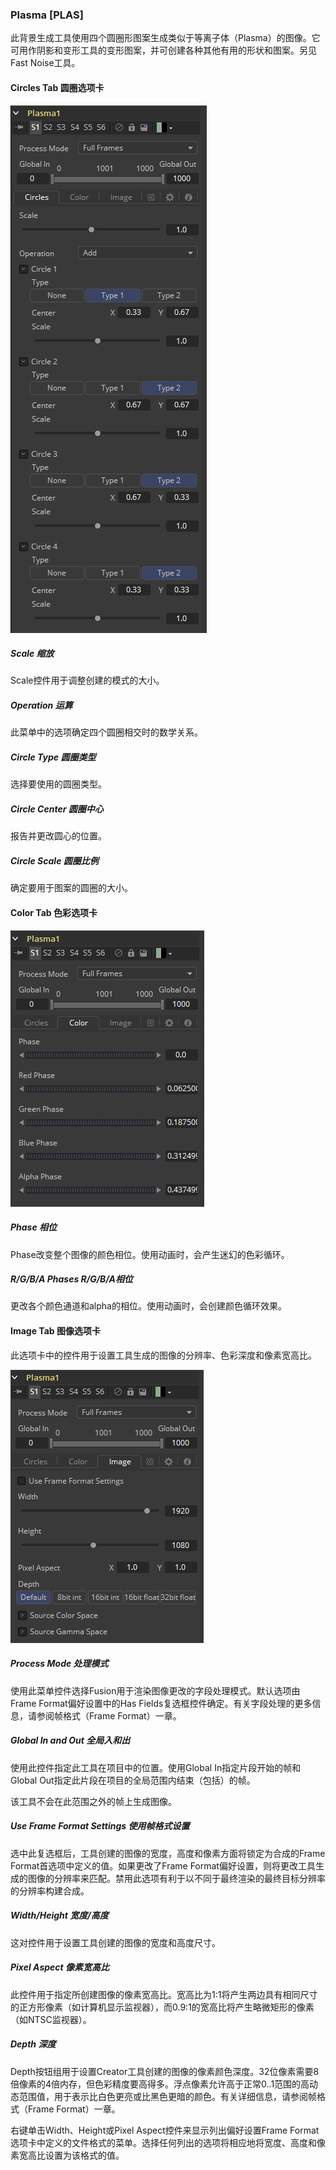 ### Plasma [PLAS]

此背景生成工具使用四个圆圈形图案生成类似于等离子体（Plasma）的图像。它可用作阴影和变形工具的变形图案，并可创建各种其他有用的形状和图案。另见Fast Noise工具。

#### Circles Tab 圆圈选项卡

![PLAS_CirclesTab](images/PLAS_CirclesTab.png)

##### Scale 缩放

Scale控件用于调整创建的模式的大小。

##### Operation 运算

此菜单中的选项确定四个圆圈相交时的数学关系。

##### Circle Type 圆圈类型

选择要使用的圆圈类型。

##### Circle Center 圆圈中心

报告并更改圆心的位置。

##### Circle Scale 圆圈比例

确定要用于图案的圆圈的大小。

#### Color Tab 色彩选项卡

![PLAS_ColorTab](images/PLAS_ColorTab.png)

##### Phase 相位

Phase改变整个图像的颜色相位。使用动画时，会产生迷幻的色彩循环。

##### R/G/B/A Phases R/G/B/A相位

更改各个颜色通道和alpha的相位。使用动画时，会创建颜色循环效果。

#### Image Tab 图像选项卡

此选项卡中的控件用于设置工具生成的图像的分辨率、色彩深度和像素宽高比。

![PLAS_ImageTab](images/PLAS_ImageTab.png)

##### Process Mode 处理模式

使用此菜单控件选择Fusion用于渲染图像更改的字段处理模式。默认选项由Frame Format偏好设置中的Has Fields复选框控件确定。有关字段处理的更多信息，请参阅帧格式（Frame Format）一章。

##### Global In and Out 全局入和出

使用此控件指定此工具在项目中的位置。使用Global In指定片段开始的帧和Global Out指定此片段在项目的全局范围内结束（包括）的帧。

该工具不会在此范围之外的帧上生成图像。

##### Use Frame Format Settings 使用帧格式设置

选中此复选框后，工具创建的图像的宽度，高度和像素方面将锁定为合成的Frame Format首选项中定义的值。如果更改了Frame Format偏好设置，则将更改工具生成的图像的分辨率来匹配。禁用此选项有利于以不同于最终渲染的最终目标分辨率的分辨率构建合成。

##### Width/Height 宽度/高度

这对控件用于设置工具创建的图像的宽度和高度尺寸。

##### Pixel Aspect 像素宽高比

此控件用于指定所创建图像的像素宽高比。宽高比为1:1将产生两边具有相同尺寸的正方形像素（如计算机显示监视器），而0.9:1的宽高比将产生略微矩形的像素（如NTSC监视器）。

##### Depth 深度

Depth按钮组用于设置Creator工具创建的图像的像素颜色深度。32位像素需要8倍像素的4倍内存，但色彩精度要高得多。浮点像素允许高于正常0..1范围的高动态范围值，用于表示比白色更亮或比黑色更暗的颜色。有关详细信息，请参阅帧格式（Frame Format）一章。

右键单击Width、Height或Pixel Aspect控件来显示列出偏好设置Frame Format选项卡中定义的文件格式的菜单。选择任何列出的选项将相应地将宽度、高度和像素宽高比设置为该格式的值。